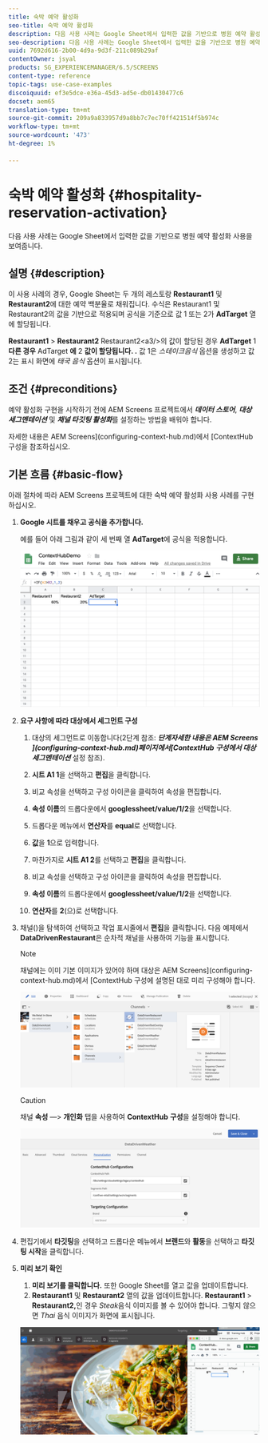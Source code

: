 ```yaml
---
title: 숙박 예약 활성화
seo-title: 숙박 예약 활성화
description: 다음 사용 사례는 Google Sheet에서 입력한 값을 기반으로 병원 예약 활성화 사용을 보여줍니다.
seo-description: 다음 사용 사례는 Google Sheet에서 입력한 값을 기반으로 병원 예약 활성화 사용을 보여줍니다.
uuid: 7692d616-2b00-4d9a-9d3f-211c089b29af
contentOwner: jsyal
products: SG_EXPERIENCEMANAGER/6.5/SCREENS
content-type: reference
topic-tags: use-case-examples
discoiquuid: ef3e5dce-e36a-45d3-ad5e-db01430477c6
docset: aem65
translation-type: tm+mt
source-git-commit: 209a9a833957d9a8bb7c7ec70ff421514f5b974c
workflow-type: tm+mt
source-wordcount: '473'
ht-degree: 1%

---
```



# 숙박 예약 활성화 {#hospitality-reservation-activation}

다음 사용 사례는 Google Sheet에서 입력한 값을 기반으로 병원 예약 활성화 사용을 보여줍니다.

## 설명 {#description}

이 사용 사례의 경우, Google Sheet는 두 개의 레스토랑 **Restaurant1** 및 **Restaurant2**&#x200B;에 대한 예약 백분율로 채워집니다. 수식은 Restaurant1 및 Restaurant2의 값을 기반으로 적용되며 공식을 기준으로 값 1 또는 2가 **AdTarget** 열에 할당됩니다.

**Restaurant1** > **Restaurant2** Restaurant2&lt;a3/>의 값이 할당된 경우 **AdTarget** 1 **다른 경우** AdTarget **에** 2 **값이 할당됩니다. .** 값 1은 *스테이크음식* 옵션을 생성하고 값 2는 표시 화면에 *태국 음식* 옵션이 표시됩니다.

## 조건 {#preconditions}

예약 활성화 구현을 시작하기 전에 AEM Screens 프로젝트에서 ***데이터 스토어***, ***대상 세그멘테이션*** 및 ***채널 타깃팅 활성화***&#x200B;를 설정하는 방법을 배워야 합니다.

자세한 내용은 AEM Screens](configuring-context-hub.md)에서 [ContextHub 구성을 참조하십시오.

## 기본 흐름 {#basic-flow}

아래 절차에 따라 AEM Screens 프로젝트에 대한 숙박 예약 활성화 사용 사례를 구현하십시오.

1. **Google 시트를 채우고 공식을 추가합니다.**

   예를 들어 아래 그림과 같이 세 번째 열 **AdTarget**&#x200B;에 공식을 적용합니다.

   ![screen_shot_2019-04-29at94132am](assets/screen_shot_2019-04-29at94132am.png)

1. **요구 사항에 따라 대상에서 세그먼트 구성**

   1. 대상의 세그먼트로 이동합니다(2단계 참조: ***단계자세한 내용은 AEM Screens ](configuring-context-hub.md)**페이지에서**[ContextHub 구성에서 대상 세그멘테이션*** 설정 참조).

   1. **시트 A1 1**&#x200B;을 선택하고 **편집**&#x200B;을 클릭합니다.

   1. 비교 속성을 선택하고 구성 아이콘을 클릭하여 속성을 편집합니다.
   1. **속성 이름**&#x200B;의 드롭다운에서 **googlessheet/value/1/2**&#x200B;을 선택합니다.

   1. 드롭다운 메뉴에서 **연산자**&#x200B;를 **equal**&#x200B;로 선택합니다.

   1. **값**&#x200B;을 **1**&#x200B;으로 입력합니다.

   1. 마찬가지로 **시트 A1 2**&#x200B;를 선택하고 **편집**&#x200B;을 클릭합니다.

   1. 비교 속성을 선택하고 구성 아이콘을 클릭하여 속성을 편집합니다.
   1. **속성 이름**&#x200B;의 드롭다운에서 **googlessheet/value/1/2**&#x200B;을 선택합니다.

   1. **연산자**&#x200B;를 **2**(으)로 선택합니다.

1. 채널()을 탐색하여 선택하고 작업 표시줄에서 **편집**&#x200B;을 클릭합니다. 다음 예제에서 **DataDrivenRestaurant**&#x200B;은 순차적 채널을 사용하여 기능을 표시합니다.

   >[!NOTE]
   >
   >채널에는 이미 기본 이미지가 있어야 하며 대상은 AEM Screens](configuring-context-hub.md)에서 [ContextHub 구성에 설명된 대로 미리 구성해야 합니다.

   ![screen_shot_2019-05-08at14652pm](assets/screen_shot_2019-05-08at14652pm.png)

   >[!CAUTION]
   >
   >채널 **속성** —> **개인화** 탭을 사용하여 **ContextHub** **구성**&#x200B;을 설정해야 합니다.

   ![screen_shot_2019-05-08at114106am](assets/screen_shot_2019-05-08at114106am.png)

1. 편집기에서 **타깃팅**&#x200B;을 선택하고 드롭다운 메뉴에서 **브랜드**&#x200B;와 **활동**&#x200B;을 선택하고 **타깃팅 시작**&#x200B;을 클릭합니다.
1. **미리 보기 확인**

   1. **미리 보기를 클릭합니다.** 또한 Google Sheet를 열고 값을 업데이트합니다.
   1. **Restaurant1** 및 **Restaurant2** 열의 값을 업데이트합니다. **Restaurant1** > **Restaurant2,**&#x200B;인 경우 *Steak*&#x200B;음식 이미지를 볼 수 있어야 합니다. 그렇지 않으면 *Thai* 음식 이미지가 화면에 표시됩니다.

   ![결과5](assets/result5.gif)

